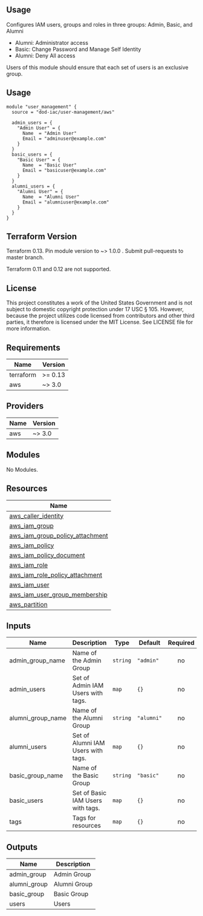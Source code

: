 <!-- BEGINNING OF PRE-COMMIT-TERRAFORM DOCS HOOK -->
## Usage

Configures IAM users, groups and roles in three groups: Admin, Basic, and Alumni

* Alumni: Administrator access
* Basic: Change Password and Manage Self Identity
* Alumni: Deny All access

Users of this module should ensure that each set of users is an exclusive group.

## Usage

```hcl
module "user_management" {
  source = "dod-iac/user-management/aws"

  admin_users = {
    "Admin User" = {
      Name  = "Admin User"
      Email = "adminuser@example.com"
    }
  }
  basic_users = {
    "Basic User" = {
      Name  = "Basic User"
      Email = "basicuser@example.com"
    }
  }
  alumni_users = {
    "Alumni User" = {
      Name  = "Alumni User"
      Email = "alumniuser@example.com"
    }
  }
}
```

## Terraform Version

Terraform 0.13. Pin module version to ~> 1.0.0 . Submit pull-requests to master branch.

Terraform 0.11 and 0.12 are not supported.

## License

This project constitutes a work of the United States Government and is not subject to domestic copyright protection under 17 USC § 105.  However, because the project utilizes code licensed from contributors and other third parties, it therefore is licensed under the MIT License.  See LICENSE file for more information.

## Requirements

| Name | Version |
|------|---------|
| terraform | >= 0.13 |
| aws | ~> 3.0 |

## Providers

| Name | Version |
|------|---------|
| aws | ~> 3.0 |

## Modules

No Modules.

## Resources

| Name |
|------|
| [aws_caller_identity](https://registry.terraform.io/providers/hashicorp/aws/latest/docs/data-sources/caller_identity) |
| [aws_iam_group](https://registry.terraform.io/providers/hashicorp/aws/latest/docs/resources/iam_group) |
| [aws_iam_group_policy_attachment](https://registry.terraform.io/providers/hashicorp/aws/latest/docs/resources/iam_group_policy_attachment) |
| [aws_iam_policy](https://registry.terraform.io/providers/hashicorp/aws/latest/docs/resources/iam_policy) |
| [aws_iam_policy_document](https://registry.terraform.io/providers/hashicorp/aws/latest/docs/data-sources/iam_policy_document) |
| [aws_iam_role](https://registry.terraform.io/providers/hashicorp/aws/latest/docs/resources/iam_role) |
| [aws_iam_role_policy_attachment](https://registry.terraform.io/providers/hashicorp/aws/latest/docs/resources/iam_role_policy_attachment) |
| [aws_iam_user](https://registry.terraform.io/providers/hashicorp/aws/latest/docs/resources/iam_user) |
| [aws_iam_user_group_membership](https://registry.terraform.io/providers/hashicorp/aws/latest/docs/resources/iam_user_group_membership) |
| [aws_partition](https://registry.terraform.io/providers/hashicorp/aws/latest/docs/data-sources/partition) |

## Inputs

| Name | Description | Type | Default | Required |
|------|-------------|------|---------|:--------:|
| admin\_group\_name | Name of the Admin Group | `string` | `"admin"` | no |
| admin\_users | Set of Admin IAM Users with tags. | `map` | `{}` | no |
| alumni\_group\_name | Name of the Alumni Group | `string` | `"alumni"` | no |
| alumni\_users | Set of Alumni IAM Users with tags. | `map` | `{}` | no |
| basic\_group\_name | Name of the Basic Group | `string` | `"basic"` | no |
| basic\_users | Set of Basic IAM Users with tags. | `map` | `{}` | no |
| tags | Tags for resources | `map` | `{}` | no |

## Outputs

| Name | Description |
|------|-------------|
| admin\_group | Admin Group |
| alumni\_group | Alumni Group |
| basic\_group | Basic Group |
| users | Users |
<!-- END OF PRE-COMMIT-TERRAFORM DOCS HOOK -->
